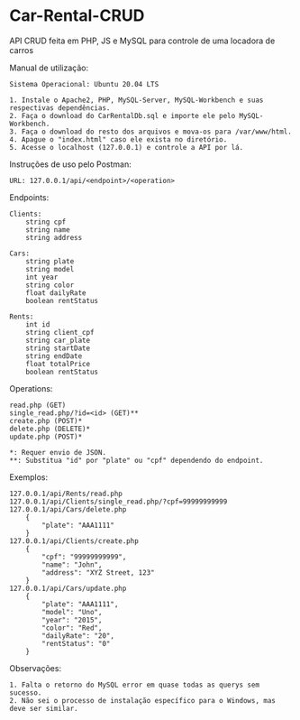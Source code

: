 # Car-Rental-CRUD
API CRUD feita em PHP, JS e MySQL para controle de uma locadora de carros

Manual de utilização:

    Sistema Operacional: Ubuntu 20.04 LTS
  
    1. Instale o Apache2, PHP, MySQL-Server, MySQL-Workbench e suas respectivas dependências.
    2. Faça o download do CarRentalDb.sql e importe ele pelo MySQL-Workbench.
    3. Faça o download do resto dos arquivos e mova-os para /var/www/html.
    4. Apague o "index.html" caso ele exista no diretório.
    5. Acesse o localhost (127.0.0.1) e controle a API por lá.

Instruções de uso pelo Postman:

    URL: 127.0.0.1/api/<endpoint>/<operation>
  
  Endpoints:
  
    Clients:
        string cpf
        string name
        string address
    
    Cars:
        string plate
        string model
        int year
        string color
        float dailyRate
        boolean rentStatus
    
    Rents:
        int id
        string client_cpf
        string car_plate
        string startDate
        string endDate
        float totalPrice
        boolean rentStatus
    
  Operations:
  
    read.php (GET)
    single_read.php/?id=<id> (GET)**
    create.php (POST)*
    delete.php (DELETE)*
    update.php (POST)*
  
    *: Requer envio de JSON.
    **: Substitua "id" por "plate" ou "cpf" dependendo do endpoint.
  
  Exemplos:
  
    127.0.0.1/api/Rents/read.php
    127.0.0.1/api/Clients/single_read.php/?cpf=99999999999
    127.0.0.1/api/Cars/delete.php
        {
            "plate": "AAA1111"
        }
    127.0.0.1/api/Clients/create.php
        {
            "cpf": "99999999999",
            "name": "John",
            "address": "XYZ Street, 123"
        }
    127.0.0.1/api/Cars/update.php
        {
            "plate": "AAA1111",
            "model": "Uno",
            "year": "2015",
            "color": "Red",
            "dailyRate": "20",
            "rentStatus": "0"
        }
 
Observações:

    1. Falta o retorno do MySQL error em quase todas as querys sem sucesso.
    2. Não sei o processo de instalação específico para o Windows, mas deve ser similar.

